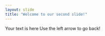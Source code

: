 ```yaml
---
layout: slide
title: "Welcome to our second slide!"
---
```

Your text is here
Use the left arrow to go back!
